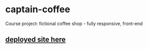 # captain-coffee
Course project: fictional coffee shop - fully responsive, front-end

## [deployed site here](https://inspiring-austin-2aae62.netlify.app/)

